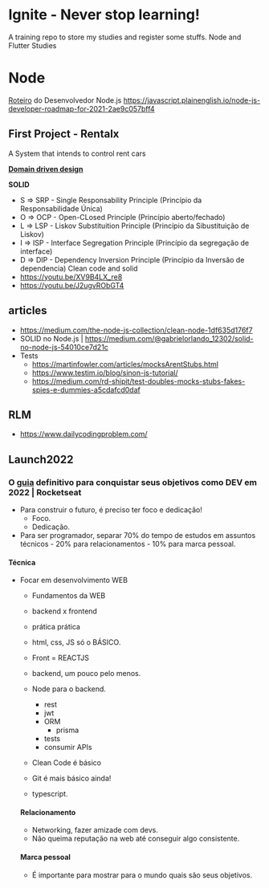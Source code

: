 # Ignite - Never stop learning!
A training repo to store my studies and register some stuffs.
Node and Flutter Studies
# Node

[Roteiro](https://github.com/aliyr/Nodejs-Developer-Roadmap/blob/master/ReadMe-PT.md) do Desenvolvedor Node.js
https://javascript.plainenglish.io/node-js-developer-roadmap-for-2021-2ae9c057bff4
## First Project - Rentalx

A System that intends to control rent cars

[<b>Domain driven design</b>](https://martinfowler.com/bliki/DomainDrivenDesign.html#:~:text=Domain%2DDriven%20Design%20is%20an,through%20a%20catalog%20of%20patterns.) 

<b>SOLID</b>
- S => SRP - Single Responsability Principle (Princípio da Responsabilidade Única)
- O => OCP - Open-CLosed Principle (Princípio aberto/fechado)
- L => LSP - Liskov Substituition Principle (Princípio da Sibustituição de Liskov)
- I => ISP - Interface Segregation Principle (Princípio da segregação de interface) 
- D => DIP - Dependency Inversion Principle (Princípio da Inversão de dependencia)
Clean code and solid 
- https://youtu.be/XV9B4LX_re8
- https://youtu.be/J2ugvRObGT4 
## articles
- https://medium.com/the-node-js-collection/clean-node-1df635d176f7
- SOLID no Node.js | https://medium.com/@gabrielorlando_12302/solid-no-node-js-54010ce7d21c
- Tests
  - https://martinfowler.com/articles/mocksArentStubs.html
  - https://www.testim.io/blog/sinon-js-tutorial/   
  - https://medium.com/rd-shipit/test-doubles-mocks-stubs-fakes-spies-e-dummies-a5cdafcd0daf


## RLM
- https://www.dailycodingproblem.com/

## Launch2022 
### O [guia](https://www.youtube.com/watch?v=sBhsXsISeRE) definitivo para conquistar seus objetivos como DEV em 2022 | Rocketseat

- Para construir o futuro, é preciso ter foco e dedicação!
  - Foco. 
  - Dedicação.
- Para ser programador, separar 70% do tempo de estudos em assuntos técnicos - 20% para relacionamentos - 10% para marca pessoal.

#### Técnica
- Focar em desenvolvimento WEB
  - Fundamentos da WEB
  - backend x frontend
  - prática prática
  - html, css, JS só o BÁSICO.
  - Front = REACTJS
  - backend, um pouco pelo menos.
  - Node para o backend.
    - rest
    - jwt
    - ORM
      - prisma
    - tests
    - consumir APIs
  
  - Clean Code é básico
  - Git é mais básico ainda!
  - typescript.
  
  #### Relacionamento
  - Networking, fazer amizade com devs.
  - Não queima reputação na web até conseguir algo consistente.


  #### Marca pessoal
  - É importante para mostrar para o mundo quais são seus objetivos.

